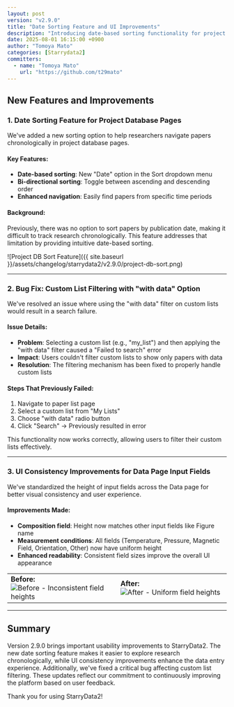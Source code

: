 ```yaml
---
layout: post
version: "v2.9.0"
title: "Date Sorting Feature and UI Improvements"
description: "Introducing date-based sorting functionality for project databases, UI consistency improvements for input fields, and bug fixes for custom list filtering."
date: 2025-08-01 16:15:00 +0900
author: "Tomoya Mato"
categories: [Starrydata2]
committers:
  - name: "Tomoya Mato"
    url: "https://github.com/t29mato"
---
```


## New Features and Improvements

### 1. Date Sorting Feature for Project Database Pages

We've added a new sorting option to help researchers navigate papers chronologically in project database pages.

#### Key Features:
- **Date-based sorting**: New "Date" option in the Sort dropdown menu
- **Bi-directional sorting**: Toggle between ascending and descending order
- **Enhanced navigation**: Easily find papers from specific time periods

#### Background:
Previously, there was no option to sort papers by publication date, making it difficult to track research chronologically. This feature addresses that limitation by providing intuitive date-based sorting.

![Project DB Sort Feature]({{ site.baseurl }}/assets/changelog/starrydata2/v2.9.0/project-db-sort.png)

---

### 2. Bug Fix: Custom List Filtering with "with data" Option

We've resolved an issue where using the "with data" filter on custom lists would result in a search failure.

#### Issue Details:
- **Problem**: Selecting a custom list (e.g., "my_list") and then applying the "with data" filter caused a "Failed to search" error
- **Impact**: Users couldn't filter custom lists to show only papers with data
- **Resolution**: The filtering mechanism has been fixed to properly handle custom lists

#### Steps That Previously Failed:
1. Navigate to paper list page
2. Select a custom list from "My Lists"
3. Choose "with data" radio button
4. Click "Search" → Previously resulted in error

This functionality now works correctly, allowing users to filter their custom lists effectively.

---

### 3. UI Consistency Improvements for Data Page Input Fields

We've standardized the height of input fields across the Data page for better visual consistency and user experience.

#### Improvements Made:
- **Composition field**: Height now matches other input fields like Figure name
- **Measurement conditions**: All fields (Temperature, Pressure, Magnetic Field, Orientation, Other) now have uniform height
- **Enhanced readability**: Consistent field sizes improve the overall UI appearance

<table>
<tr>
<td width="50%">
<strong>Before:</strong><br>
<img src="{{ site.baseurl }}/assets/changelog/starrydata2/v2.9.0/ui-consistency-before.png" alt="Before - Inconsistent field heights">
</td>
<td width="50%">
<strong>After:</strong><br>
<img src="{{ site.baseurl }}/assets/changelog/starrydata2/v2.9.0/ui-consistency-after.png" alt="After - Uniform field heights">
</td>
</tr>
</table>

---

## Summary

Version 2.9.0 brings important usability improvements to StarryData2. The new date sorting feature makes it easier to explore research chronologically, while UI consistency improvements enhance the data entry experience. Additionally, we've fixed a critical bug affecting custom list filtering. These updates reflect our commitment to continuously improving the platform based on user feedback.

Thank you for using StarryData2!
